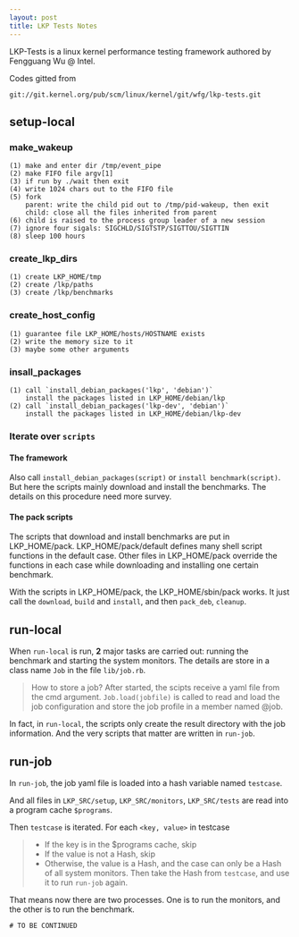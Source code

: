 ```yaml
---
layout: post
title: LKP Tests Notes
---
```


LKP-Tests is a linux kernel performance testing framework authored by Fengguang Wu @ Intel.

Codes gitted from

`git://git.kernel.org/pub/scm/linux/kernel/git/wfg/lkp-tests.git`

<!--more-->

## setup-local

### make_wakeup

	(1) make and enter dir /tmp/event_pipe
	(2) make FIFO file argv[1]
	(3) if run by ./wait then exit
	(4) write 1024 chars out to the FIFO file
	(5) fork
		parent: write the child pid out to /tmp/pid-wakeup, then exit
		child: close all the files inherited from parent
	(6) child is raised to the process group leader of a new session
	(7) ignore four sigals: SIGCHLD/SIGTSTP/SIGTTOU/SIGTTIN
	(8) sleep 100 hours

### create_lkp_dirs

	(1) create LKP_HOME/tmp
	(2) create /lkp/paths
	(3) create /lkp/benchmarks

### create_host_config

	(1) guarantee file LKP_HOME/hosts/HOSTNAME exists
	(2) write the memory size to it
	(3) maybe some other arguments

### insall_packages

	(1) call `install_debian_packages('lkp', 'debian')`
		install the packages listed in LKP_HOME/debian/lkp
	(2) call `install_debian_packages('lkp-dev', 'debian')`
		install the packages listed in LKP_HOME/debian/lkp-dev

### Iterate over `scripts`

#### The framework

Also call `install_debian_packages(script)` or `install benchmark(script)`. But here the scripts mainly download and install the benchmarks. The details on this procedure need more survey.

#### The pack scripts

The scripts that download and install benchmarks are put in LKP_HOME/pack. LKP_HOME/pack/default defines many shell script functions in the default case. Other files in LKP_HOME/pack override the functions in each case while downloading and installing one certain benchmark.

With the scripts in LKP_HOME/pack, the LKP_HOME/sbin/pack works. It just call the `download`, `build` and `install`, and then `pack_deb`, `cleanup`.

## run-local

When `run-local` is run, **2** major tasks are carried out: running the benchmark and starting the system monitors. The details are store in a class name `Job` in the file `lib/job.rb`.

> How to store a job? After started, the scipts receive a yaml file from the cmd argument. `Job.load(jobfile)` is called to read and load the job configuration and store the job profile in a member named @job.

In fact, in `run-local`, the scripts only create the result directory with the job information. And the very scripts that matter are written in `run-job`.

## run-job

In `run-job`, the job yaml file is loaded into a hash variable named `testcase`.

And all files in `LKP_SRC/setup`, `LKP_SRC/monitors`, `LKP_SRC/tests` are read into a program cache `$programs`.

Then `testcase` is iterated. For each `<key, value>` in testcase

> - If the key is in the $programs cache, skip
> - If the value is not a Hash, skip
> - Otherwise, the value is a Hash, and the case can only be a Hash of all system monitors. Then take the Hash from `testcase`, and use it to run `run-job` again.

That means now there are two processes. One is to run the monitors, and the other is to run the benchmark.

	# TO BE CONTINUED

